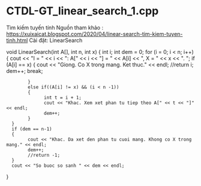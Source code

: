 # CTDL-GT_linear_search_1.cpp
Tìm kiếm tuyến tính 
Nguồn tham khảo : https://xuixaicat.blogspot.com/2020/04/linear-search-tim-kiem-tuyen-tinh.html
Cài đặt: LinearSearch

void LinearSearch(int A[], int n, int x)
{
      int i;
      int dem = 0;
      for (i = 0; i < n; i++)
      {
            cout << "I = " << i << ": A[" << i << "] = " << A[i] << ", X = " << x << ". ";
            if (A[i] == x)
            {
                  cout << "Giong. Co X trong mang. Ket thuc." << endl;
                  //return i;
                  dem++;
                  break;

            }
            else if((A[i] != x) && (i < n -1))
            {
                  int t = i + 1;
                  cout << "Khac. Xem xet phan tu tiep theo A[" << t << "]" << endl;
                  dem++;
            }
      }
      if (dem == n-1)
      {
            cout << "Khac. Da xet den phan tu cuoi mang. Khong co X trong mang." << endl;
            dem++;
            //return -1;
      }
      cout << "So buoc so sanh " << dem << endl;
}
